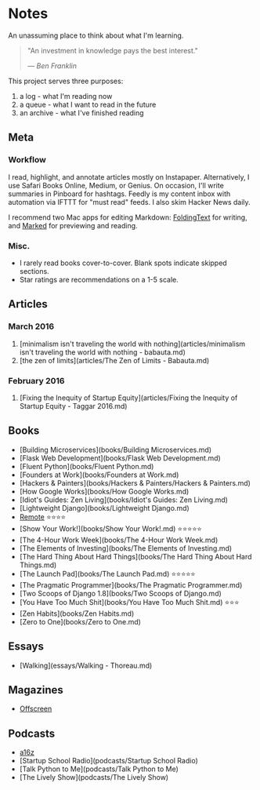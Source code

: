 # Notes

An unassuming place to think about what I'm learning.

> "An investment in knowledge pays the best interest."
>
> &mdash; <cite>Ben Franklin</cite>

This project serves three purposes:

1. a log - what I'm reading now
2. a queue - what I want to read in the future
3. an archive - what I've finished reading

## Meta

### Workflow

I read, highlight, and annotate articles mostly on Instapaper.  Alternatively, I use Safari Books Online, Medium, or Genius.  On occasion, I'll write summaries in Pinboard for hashtags.  Feedly is my content inbox with automation via IFTTT for "must read" feeds.  I also skim Hacker News daily.

I recommend two Mac apps for editing Markdown: [FoldingText](http://www.foldingtext.com/) for writing, and [Marked](http://marked2app.com/) for previewing and reading.

### Misc.

- I rarely read books cover-to-cover.  Blank spots indicate skipped sections.
- Star ratings are recommendations on a 1-5 scale.

## Articles

### March 2016

1. [minimalism isn't traveling the world with nothing](articles/minimalism isn't traveling the world with nothing - babauta.md)
2. [the zen of limits](articles/The Zen of Limits - Babauta.md)

### February 2016

1. [Fixing the Inequity of Startup Equity](articles/Fixing the Inequity of Startup Equity - Taggar 2016.md)

## Books

- [Building Microservices](books/Building Microservices.md)
- [Flask Web Development](books/Flask Web Development.md)
- [Fluent Python](books/Fluent Python.md)
- [Founders at Work](books/Founders at Work.md)
- [Hackers & Painters](books/Hackers & Painters/Hackers & Painters.md)
- [How Google Works](books/How Google Works.md)
- [Idiot's Guides: Zen Living](books/Idiot's Guides: Zen Living.md)
- [Lightweight Django](books/Lightweight Django.md)
- [Remote](books/Remote.md) ⭐⭐⭐⭐
- [Show Your Work!](books/Show Your Work!.md) ⭐⭐⭐⭐⭐
- [The 4-Hour Work Week](books/The 4-Hour Work Week.md)
- [The Elements of Investing](books/The Elements of Investing.md)
- [The Hard Thing About Hard Things](books/The Hard Thing About Hard Things.md)
- [The Launch Pad](books/The Launch Pad.md) ⭐⭐⭐⭐⭐
- [The Pragmatic Programmer](books/The Pragmatic Programmer.md)
- [Two Scoops of Django 1.8](books/Two Scoops of Django.md)
- [You Have Too Much Shit](books/You Have Too Much Shit.md) ⭐⭐⭐
- [Zen Habits](books/Zen Habits.md)
- [Zero to One](books/Zero to One.md)

## Essays

- [Walking](essays/Walking - Thoreau.md)

## Magazines

- [Offscreen](magazines/Offscreen)

## Podcasts

- [a16z](podcasts/a16z)
- [Startup School Radio](podcasts/Startup School Radio)
- [Talk Python to Me](podcasts/Talk Python to Me)
- [The Lively Show](podcasts/The Lively Show)
